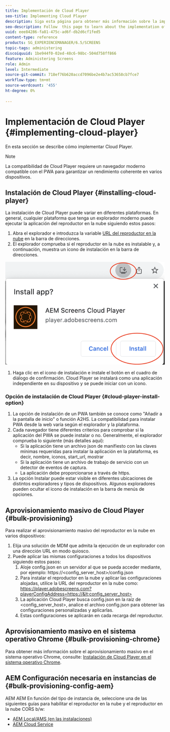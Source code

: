 ```yaml
---
title: Implementación de Cloud Player
seo-title: Implementing Cloud Player
description: Siga esta página para obtener más información sobre la implementación de Cloud Player.
seo-description: Follow  this page to learn about the implementation of the Cloud Player.
uuid: eee84286-fa81-475c-ad6f-db2d6cf1fed5
content-type: reference
products: SG_EXPERIENCEMANAGER/6.5/SCREENS
topic-tags: administering
discoiquuid: 1be944f0-02ed-48c6-98bc-504d758ff866
feature: Administering Screens
role: Admin
level: Intermediate
source-git-commit: 718ef76b620accd7096be2e4b7ac53658cb7fce7
workflow-type: tm+mt
source-wordcount: '455'
ht-degree: 0%

---
```


# Implementación de Cloud Player  {#implementing-cloud-player}

En esta sección se describe cómo implementar Cloud Player.

>[!NOTE]
>
>La compatibilidad de Cloud Player requiere un navegador moderno compatible con el PWA para garantizar un rendimiento coherente en varios dispositivos.

## Instalación de Cloud Player {#installing-cloud-player}

La instalación de Cloud Player puede variar en diferentes plataformas. En general, cualquier plataforma que tenga un explorador moderno puede ejecutar la aplicación del reproductor en la nube siguiendo estos pasos:

1. Abra el explorador e introduzca la variable [URL del reproductor en la nube](https://player.adobescreens.com) en la barra de direcciones.
1. El explorador comprueba si el reproductor en la nube es instalable y, a continuación, muestra un icono de instalación en la barra de direcciones.

![imagen](/help/user-guide/assets/cloud-player-install.png)

1. Haga clic en el icono de instalación e instale el botón en el cuadro de diálogo de confirmación. Cloud Player se instalará como una aplicación independiente en su dispositivo y se puede iniciar con un icono.

### Opción de instalación de Cloud Player {#cloud-player-install-option}

1. La opción de instalación de un PWA también se conoce como &quot;Añadir a la pantalla de inicio&quot; o función A2HS.  La compatibilidad para instalar PWA desde la web varía según el explorador y la plataforma.
1. Cada navegador tiene diferentes criterios para comprobar si la aplicación del PWA se puede instalar o no. Generalmente, el explorador comprueba lo siguiente (más detalles aquí):
   * Si la aplicación tiene un archivo json de manifiesto con las claves mínimas requeridas para instalar la aplicación en la plataforma, es decir, nombre, iconos, start_url, mostrar
   * Si la aplicación tiene un archivo de trabajo de servicio con un detector de eventos de captura.
   * La aplicación debe proporcionarse a través de https.
1. La opción Instalar puede estar visible en diferentes ubicaciones de distintos exploradores y tipos de dispositivos. Algunos exploradores pueden ocultar el icono de instalación en la barra de menús de opciones.

## Aprovisionamiento masivo de Cloud Player {#bulk-provisioning}

Para realizar el aprovisionamiento masivo del reproductor en la nube en varios dispositivos:

1. Elija una solución de MDM que admita la ejecución de un explorador con una dirección URL en modo quiosco.
1. Puede aplicar las mismas configuraciones a todos los dispositivos siguiendo estos pasos:
   1. Aloje config.json en un servidor al que se pueda acceder mediante, por ejemplo: https://&lt;config_server_host>/config.json
   1. Para instalar el reproductor en la nube y aplicar las configuraciones alojadas, utilice la URL del reproductor en la nube como: https://player.adobescreens.com?playerConfigAddress=https://&lt;config_server_host>
   1. La aplicación Cloud Player busca config.json en la raíz de &lt;config_server_host>, analice el archivo config.json para obtener las configuraciones personalizadas y aplicarlas.
   1. Estas configuraciones se aplicarán en cada recarga del reproductor.

## Aprovisionamiento masivo en el sistema operativo Chrome {#bulk-provisioning-chrome}

Para obtener más información sobre el aprovisionamiento masivo en el sistema operativo Chrome, consulte: [Instalación de Cloud Player en el sistema operativo Chrome](https://main--screens-franklin-documentation--hlxscreens.hlx.page/updates/cloud-player/guides/chromeos-install-cloud-player).

## AEM Configuración necesaria en instancias de {#bulk-provisioning-config-aem}

AEM AEM En función del tipo de instancia de, seleccione una de las siguientes guías para habilitar el reproductor en la nube y el reproductor en la nube CORS b/w:
* [AEM Local/AMS (en las instalaciones)](https://main--screens-franklin-documentation--hlxscreens.hlx.live/updates/cloud-player/guides/cors-settings-aem-onpremandams)
* [AEM Cloud Service](https://main--screens-franklin-documentation--hlxscreens.hlx.live/updates/cloud-player/guides/cors-settings-aem-cs)

